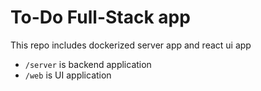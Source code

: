 # To-Do Full-Stack app

This repo includes dockerized server app and react ui app

- `/server` is backend application
- `/web` is UI application
